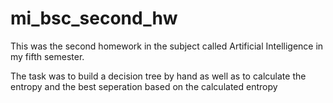 # mi_bsc_second_hw

This was the second homework in the subject called Artificial Intelligence in my fifth semester.

The task was to build a decision tree by hand as well as to calculate the entropy and the best seperation based on the calculated entropy
